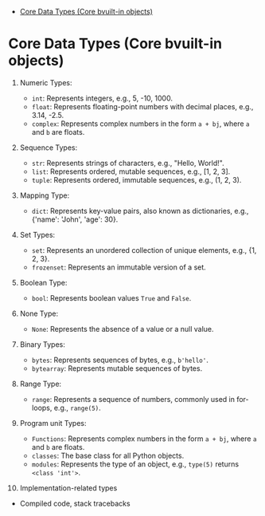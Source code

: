 - [Core Data Types (Core bvuilt-in objects)](#core-data-types-core-bvuilt-in-objects)
# Core Data Types (Core bvuilt-in objects)

1. Numeric Types:
   - `int`: Represents integers, e.g., 5, -10, 1000.
   - `float`: Represents floating-point numbers with decimal places, e.g., 3.14, -2.5.
   - `complex`: Represents complex numbers in the form `a + bj`, where `a` and `b` are floats.

2. Sequence Types:
   - `str`: Represents strings of characters, e.g., "Hello, World!".
   - `list`: Represents ordered, mutable sequences, e.g., [1, 2, 3].
   - `tuple`: Represents ordered, immutable sequences, e.g., (1, 2, 3).

3. Mapping Type:
   - `dict`: Represents key-value pairs, also known as dictionaries, e.g., {'name': 'John', 'age': 30}.

4. Set Types:
   - `set`: Represents an unordered collection of unique elements, e.g., {1, 2, 3}.
   - `frozenset`: Represents an immutable version of a set.

5. Boolean Type:
   - `bool`: Represents boolean values `True` and `False`.

6. None Type:
   - `None`: Represents the absence of a value or a null value.

7. Binary Types:
   - `bytes`: Represents sequences of bytes, e.g., `b'hello'`.
   - `bytearray`: Represents mutable sequences of bytes.

8. Range Type:
   - `range`: Represents a sequence of numbers, commonly used in for-loops, e.g., `range(5)`.

9. Program unit Types:
   - `Functions`: Represents complex numbers in the form `a + bj`, where `a` and `b` are floats.
   - `classes`: The base class for all Python objects.
   - `modules`: Represents the type of an object, e.g., `type(5)` returns `<class 'int'>`.
10. Implementation-related types
   - Compiled code, stack tracebacks 
